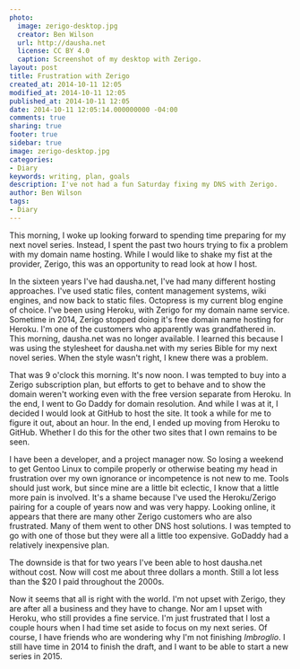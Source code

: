 ```yaml
---
photo:
  image: zerigo-desktop.jpg
  creator: Ben Wilson
  url: http://dausha.net
  license: CC BY 4.0
  caption: Screenshot of my desktop with Zerigo.
layout: post
title: Frustration with Zerigo
created_at: 2014-10-11 12:05
modified_at: 2014-10-11 12:05
published_at: 2014-10-11 12:05
date: 2014-10-11 12:05:14.000000000 -04:00
comments: true
sharing: true
footer: true
sidebar: true
image: zerigo-desktop.jpg
categories:
- Diary
keywords: writing, plan, goals
description: I've not had a fun Saturday fixing my DNS with Zerigo.
author: Ben Wilson
tags:
- Diary
---
```

This morning, I woke up looking forward to spending time preparing for my next novel series. Instead, I spent the past two hours trying to fix a problem with my domain name hosting. While I would like to shake my fist at the provider, Zerigo, this was an opportunity to read look at how I host.

<!-- more -->
In the sixteen years I've had dausha.net, I've had many different hosting approaches. I've used static files, content management systems, wiki engines, and now back to static files. Octopress is my current blog engine of choice. I've been using Heroku, with Zerigo for my domain name service. Sometime in 2014, Zerigo stopped doing it's free domain name hosting for Heroku. I'm one of the customers who apparently was grandfathered in. This morning, dausha.net was no longer available. I learned this because I was using the stylesheet for dausha.net with my series Bible for my next novel series. When the style wasn't right, I knew there was a problem.

That was 9 o'clock this morning. It's now noon. I was tempted to buy into a Zerigo subscription plan, but efforts to get to behave and to show the domain weren't working even with the free version separate from Heroku. In the end, I went to Go Daddy for domain resolution. And while I was at it, I decided I would look at GitHub to host the site. It took a while for me to figure it out, about an hour. In the end, I ended up moving from Heroku to GitHub. Whether I do this for the other two sites that I own remains to be seen.

I have been a developer, and a project manager now. So losing a weekend to get Gentoo Linux to compile properly or otherwise beating my head in frustration over my own ignorance or incompetence is not new to me. Tools should just work, but since mine are a little bit eclectic, I know that a little more pain is involved. It's a shame because I've used the Heroku/Zerigo pairing for a couple of years now and was very happy. Looking online, it appears that there are many other Zerigo customers who are also frustrated. Many of them went to other DNS host solutions. I was tempted to go with one of those but they were all a little too expensive. GoDaddy had a relatively inexpensive plan.

The downside is that for two years I've been able to host dausha.net without cost. Now will cost me about three dollars a month. Still a lot less than the $20 I paid throughout the 2000s.

Now it seems that all is right with the world. I'm not upset with Zerigo, they are after all a business and they have to change. Nor am I upset with Heroku, who still provides a fine service. I'm just frustrated that I lost a couple hours when I had time set aside to focus on my next series. Of course, I have friends who are wondering why I'm not finishing *Imbroglio*. I still have time in 2014 to finish the draft, and I want to be able to start a new series in 2015.
